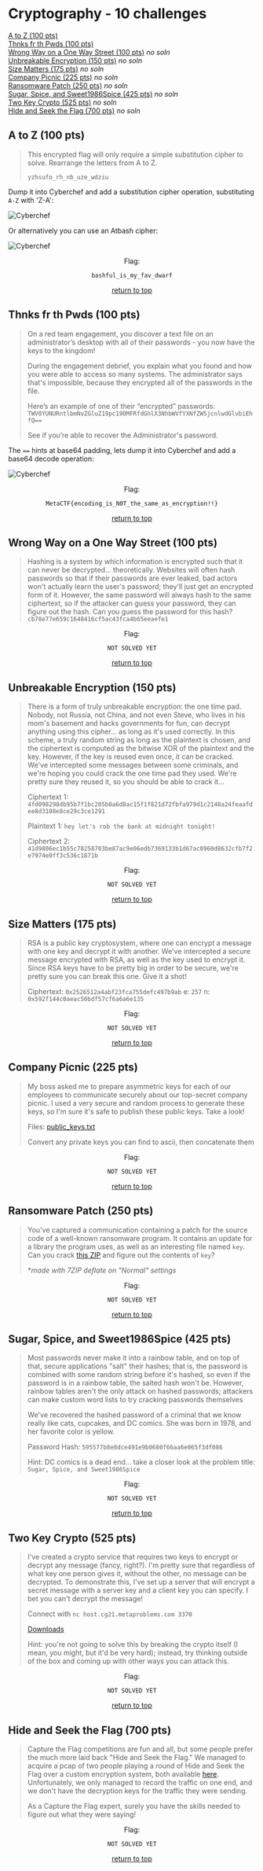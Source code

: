 # Cryptography - 10 challenges
[A to Z (100 pts)](#a-to-z-100-pts)<br>
[Thnks fr th Pwds (100 pts)](#thnks-fr-th-pwds-100-pts)<br>
[Wrong Way on a One Way Street (100 pts)](#wrong-way-on-a-one-way-street-100-pts) *no soln*<br>
[Unbreakable Encryption (150 pts)](#unbreakable-encryption-150-pts) *no soln*<br>
[Size Matters (175 pts)](#size-matters-175-pts) *no soln*<br>
[Company Picnic (225 pts)](#company-picnic-225-pts) *no soln*<br>
[Ransomware Patch (250 pts)](#ransomware-patch-250-pts) *no soln*<br>
[Sugar, Spice, and Sweet1986Spice (425 pts)](#sugar-spice-and-sweet1986spice-425-pts) *no soln*<br>
[Two Key Crypto (525 pts)](#two-key-crypto-525-pts) *no soln*<br>
[Hide and Seek the Flag (700 pts)](#hide-and-seek-the-flag-700-pts) *no soln*<br>

## A to Z (100 pts)
> This encrypted flag will only require a simple substitution cipher to solve. Rearrange the letters from A to Z.
> 
> `yzhsufo_rh_nb_uze_wdziu`

Dump it into Cyberchef and add a substitution cipher operation, substituting `A-Z` with 'Z-A':

![Cyberchef](https://i.imgur.com/FdQo4m1.png)

Or alternatively you can use an Atbash cipher:

![Cyberchef](https://i.imgur.com/LjVZsr8.png)

<div align="center">

Flag:
```
bashful_is_my_fav_dwarf
```
[return to top](#top)</div>


## Thnks fr th Pwds (100 pts)
> On a red team engagement, you discover a text file on an administrator’s desktop with all of their passwords - you now have the keys to the kingdom!
> 
> During the engagement debrief, you explain what you found and how you were able to access so many systems. The administrator says that's impossible, because they encrypted all of the passwords in the file.
> 
> Here’s an example of one of their “encrypted” passwords: `TWV0YUNURntlbmNvZGluZ19pc19OMFRfdGhlX3NhbWVfYXNfZW5jcnlwdGlvbiEhfQ==`
> 
> See if you’re able to recover the Administrator's password.

The `==` hints at base64 padding, lets dump it into Cyberchef and add a base64 decode operation:

![Cyberchef](https://i.imgur.com/KeCotWB.png)

<div align="center">

Flag:
```
MetaCTF{encoding_is_N0T_the_same_as_encryption!!}
```
[return to top](#top)</div>


## Wrong Way on a One Way Street (100 pts)
> Hashing is a system by which information is encrypted such that it can never be decrypted... theoretically. Websites will often hash passwords so that if their passwords are ever leaked, bad actors won't actually learn the user's password; they'll just get an encrypted form of it. However, the same password will always hash to the same ciphertext, so if the attacker can guess your password, they can figure out the hash. Can you guess the password for this hash? `cb78e77e659c1648416cf5ac43fca4b65eeaefe1`

<div align="center">

Flag:
```
NOT SOLVED YET
```
[return to top](#top)</div>


## Unbreakable Encryption (150 pts)
> There is a form of truly unbreakable encryption: the one time pad. Nobody, not Russia, not China, and not even Steve, who lives in his mom's basement and hacks governments for fun, can decrypt anything using this cipher... as long as it's used correctly. In this scheme, a truly random string as long as the plaintext is chosen, and the ciphertext is computed as the bitwise XOR of the plaintext and the key. However, if the key is reused even once, it can be cracked. We've intercepted some messages between some criminals, and we're hoping you could crack the one time pad they used. We're pretty sure they reused it, so you should be able to crack it...
> 
> Ciphertext 1: `4fd098298db95b7f1bc205b0a6d8ac15f1f821d72fbfa979d1c2148a24feaafdee8d3108e8ce29c3ce1291`
> 
> Plaintext 1: `hey let's rob the bank at midnight tonight!`
> 
> Ciphertext 2: `41d9806ec1b55c78258703be87ac9e06edb7369133b1d67ac0960d8632cfb7f2e7974e0ff3c536c1871b`

<div align="center">

Flag:
```
NOT SOLVED YET
```
[return to top](#top)</div>


## Size Matters (175 pts)
> RSA is a public key cryptosystem, where one can encrypt a message with one key and decrypt it with another. We've intercepted a secure message encrypted with RSA, as well as the key used to encrypt it. Since RSA keys have to be pretty big in order to be secure, we're pretty sure you can break this one. Give it a shot!
> 
> Ciphertext: `0x2526512a4abf23fca755defc497b9ab`
> e: `257`
> n: `0x592f144c0aeac50bdf57cf6a6a6e135`

<div align="center">

Flag:
```
NOT SOLVED YET
```
[return to top](#top)</div>


## Company Picnic (225 pts)
> My boss asked me to prepare asymmetric keys for each of our employees to communicate securely about our top-secret company picnic. I used a very secure and random process to generate these keys, so I'm sure it's safe to publish these public keys. Take a look!
> 
> Files: [public_keys.txt](https://metaproblems.com/2c4d19e43f1a8c225fcd413bdebeaea2/public_keys.txt)
> 
> Convert any private keys you can find to ascii, then concatenate them

<div align="center">

Flag:
```
NOT SOLVED YET
```
[return to top](#top)</div>


## Ransomware Patch (250 pts)
> You've captured a communication containing a patch for the source code of a well-known ransomware program. It contains an update for a library the program uses, as well as an interesting file named `key`. Can you crack [this ZIP](https://metaproblems.com/f807f1b6beeecc351ab76d1353e403e8/ransomware-final.zip) and figure out the contents of `key`?
> 
> **made with 7ZIP deflate on "Normal" settings*

<div align="center">

Flag:
```
NOT SOLVED YET
```
[return to top](#top)</div>


## Sugar, Spice, and Sweet1986Spice (425 pts)
> Most passwords never make it into a rainbow table, and on top of that, secure applications "salt" their hashes; that is, the password is combined with some random string before it's hashed, so even if the password is in a rainbow table, the salted hash won't be. However, rainbow tables aren't the only attack on hashed passwords; attackers can make custom word lists to try cracking passwords themselves
> 
> We've recovered the hashed password of a criminal that we know really like cats, cupcakes, and DC comics. She was born in 1978, and her favorite color is yellow.
> 
> Password Hash: `595577b8e8dce491e9b0680f66aa6e065f3df086`
> 
> Hint: DC comics is a dead end... take a closer look at the problem title: `Sugar, Spice, and Sweet1986Spice`

<div align="center">

Flag:
```
NOT SOLVED YET
```
[return to top](#top)</div>


## Two Key Crypto (525 pts)
> I've created a crypto service that requires two keys to encrypt or decrypt any message (fancy, right?). I'm pretty sure that regardless of what key one person gives it, without the other, no message can be decrypted. To demonstrate this, I've set up a server that will encrypt a secret message with a server key and a client key you can specify. I bet you can't decrypt the message!
> 
> Connect with `nc host.cg21.metaproblems.com 3370`
> 
> [Downloads](https://metaproblems.com/cc98d47dedf2dc7e4c7384f40e978151/two_key.zip)
> 
> Hint: you're not going to solve this by breaking the crypto itself (I mean, you might, but it'd be very hard); instead, try thinking outside of the box and coming up with other ways you can attack this.

<div align="center">

Flag:
```
NOT SOLVED YET
```
[return to top](#top)</div>


## Hide and Seek the Flag (700 pts)
> Capture the Flag competitions are fun and all, but some people prefer the much more laid back "Hide and Seek the Flag." We managed to acquire a pcap of two people playing a round of Hide and Seek the Flag over a custom encryption system, both available [here](https://metaproblems.com/97841bc03dd32d67a61f958d8c09b023/hide_and_seek_the_flag.zip). Unfortunately, we only managed to record the traffic on one end, and we don't have the decryption keys for the traffic they were sending.
> 
> As a Capture the Flag expert, surely you have the skills needed to figure out what they were saying!

<div align="center">

Flag:
```
NOT SOLVED YET
```
[return to top](#top)</div>
